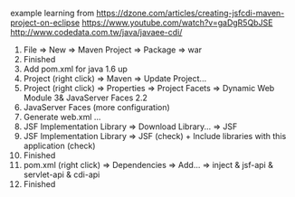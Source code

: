 example learning from
https://dzone.com/articles/creating-jsfcdi-maven-project-on-eclipse
https://www.youtube.com/watch?v=gaDgR5QbJSE
http://www.codedata.com.tw/java/javaee-cdi/

1. File => New => Maven Project => Package => war
2. Finished
3. Add pom.xml <build> for java 1.6 up
4. Project (right click) => Maven => Update Project...
5. Project (right click) => Properties => Project Facets => Dynamic Web Module 3& JavaServer Faces 2.2
6. JavaServer Faces (more configuration)
7. Generate web.xml ...
8. JSF Implementation Library => Download Library... => JSF
9. JSF Implementation Library => JSF (check) + Include libraries with this application (check)
10. Finished
11. pom.xml (right click) => Dependencies => Add... => inject & jsf-api & servlet-api & cdi-api
12. Finished
